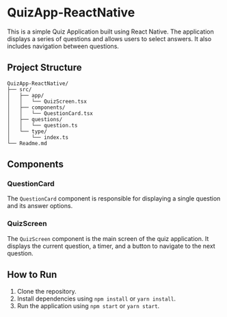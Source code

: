 # QuizApp-ReactNative

This is a simple Quiz Application built using React Native. The application displays a series of questions and allows users to select answers. It also includes navigation between questions.

## Project Structure

```
QuizApp-ReactNative/
├── src/
│   ├── app/
│   │   └── QuizScreen.tsx
│   ├── components/
│   │   └── QuestionCard.tsx
│   ├── questions/
│   │   └── question.ts
│   └── type/
│       └── index.ts
└── Readme.md
```

## Components

### QuestionCard

The `QuestionCard` component is responsible for displaying a single question and its answer options.

### QuizScreen

The `QuizScreen` component is the main screen of the quiz application. It displays the current question, a timer, and a button to navigate to the next question.

## How to Run

1. Clone the repository.
2. Install dependencies using `npm install` or `yarn install`.
3. Run the application using `npm start` or `yarn start`.

